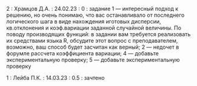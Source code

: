 2 : Храмцов Д.А. : 24.02.23 : 0 : задание 1 — интересный подход к решению, но очень понимаю, что вас останавливало от последнего логического шага в виде нахождения иготовых дисперсии, кв.отклонения и коэф.вариации заданной случайной величины. По поводу производящих функций: в задании вам требуется реализовать их средствами языка R, обсудите этот вопрос с преподавателем, возможно, ваш способ будет засчитан как верный; 2 — недочет в форумле рассчета коэффициента вариации; 4 — добавьте экспериментальную проверку; 5 — добавьте экспериментальную проверку  

1 : Лейба П.К. : 14.03.23 : 0.5 : зачтено
